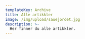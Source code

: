 ```yaml
--- 
templateKey: Archive
title: Alle artikkler
image: /img/upload/sauejordet.jpg
description: >-
  Her finner du alle artikkler.
---
```

